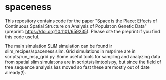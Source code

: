 # spaceness

This repository contains code for the paper 
"Space is the Place: Effects of Continuous Spatial Structure on Analysis of Population Genetic Data"
(preprint: https://doi.org/10.1101/659235). Please cite the preprint if you find this code useful. 

The main simulation SLiM simulation can be found in slim_recipes/spaceness.slim. Grid simulations in msprime are in scripts/run_msp_grid.py. Some useful tools for sampling and analyzing data from spatial slim simulations are in scripts/slimtools.py, but since the field of tree sequence analysis has moved so fast these are mostly out of date already(!). 
